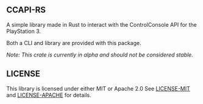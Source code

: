 ## CCAPI-RS
A simple library made in Rust to interact with the ControlConsole API for the PlayStation 3.

Both a CLI and library are provided with this package.

*Note: This crate is currently in alpha and should not be considered stable.*

## LICENSE
This library is licensed under either MIT or Apache 2.0
See [LICENSE-MIT](LICENSE-MIT) and [LICENSE-APACHE](LICENSE-APACHE) for details.